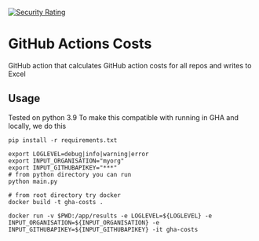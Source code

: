 [![Security Rating](https://sonarcloud.io/api/project_badges/measure?project=fergusmacd_github-action-usage&metric=security_rating)](https://sonarcloud.io/summary/new_code?id=fergusmacd_github-action-usage)

# GitHub Actions Costs

GitHub action that calculates GitHub action costs for all repos and writes to Excel

## Usage

Tested on python 3.9 To make this compatible with running in GHA and locally, we do this

```
pip install -r requirements.txt

export LOGLEVEL=debug|info|warning|error
export INPUT_ORGANISATION="myorg"
export INPUT_GITHUBAPIKEY="***"
# from python directory you can run
python main.py

# from root directory try docker
docker build -t gha-costs .

docker run -v $PWD:/app/results -e LOGLEVEL=${LOGLEVEL} -e INPUT_ORGANISATION=${INPUT_ORGANISATION} -e INPUT_GITHUBAPIKEY=${INPUT_GITHUBAPIKEY} -it gha-costs

```
